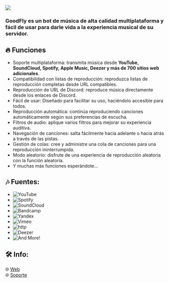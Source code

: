 <a href="https://www.youtube.com/watch?v=dQw4w9WgXcQ"><img src="https://user-images.githubusercontent.com/73097560/115834477-dbab4500-a447-11eb-908a-139a6edaec5c.gif"></a>
<h3 id="features"><b>GoodFly</b> es un bot de música de alta calidad multiplataforma y fácil de usar para darle vida a la experiencia musical de su servidor.</h3>

## 🔥 Funciones
- Soporte multiplataforma: transmita música desde <b>YouTube, SoundCloud, Spotify, Apple Music, Deezer y más de 700 sitios web adicionales</b>.
- Compatibilidad con listas de reproducción: reproduzca listas de reproducción completas desde URL compatibles.
- Reproducción de URL de Discord: reproduce música directamente desde los enlaces de Discord.
- Fácil de usar: Diseñado para facilitar su uso, haciéndolo accesible para todos.
- Reproducción automática: continúa reproduciendo canciones automáticamente según sus preferencias de escucha.
- Filtros de audio: aplique varios filtros para mejorar su experiencia auditiva.
- Navegación de canciones: salta fácilmente hacia adelante o hacia atrás a través de las pistas.
- Gestión de colas: cree y administre una cola de canciones para una reproducción ininterrumpida.
- Modo aleatorio: disfrute de una experiencia de reproducción aleatoria con la función aleatoria.
- Y muchas más funciones esperándote...
  
## 🎶 Fuentes:

-   ![YouTube](https://img.shields.io/badge/YouTube-FF0000?style=plastic&logo=youtube&logoColor=white)
-   ![Spotify](https://img.shields.io/badge/Spotify-1ED760?style=plastic&logo=spotify&logoColor=white)
-   ![SoundCloud](https://img.shields.io/badge/SoundCloud-FF3300?style=plastic&logo=soundcloud&logoColor=white)
-   ![Bandcamp](https://img.shields.io/badge/Bandcamp-629AA9?style=plastic&logo=bandcamp&logoColor=white)
-   ![Yandex](https://img.shields.io/badge/Yandex-f15637?style=plastic&logo=bandcamp&logoColor=white)
-   ![Vimeo](https://img.shields.io/badge/Vimeo-1AB7EA?style=plastic&logo=vimeo&logoColor=white)
-   ![http](https://img.shields.io/badge/http-FFA500?style=plastic&logo=http&logoColor=white)
-   ![Deezer](https://img.shields.io/badge/Deezer-FF0000?style=plastic&logo=deezer&logoColor=white)
-   ![And More!](https://img.shields.io/badge/And-More!-e130e7?style=plastic&logo=deezer&logoColor=white)

## 🛠️ Info:

🌐 [Web](https://goodflyapp.com/)
<br>
🌐 [Soporte](https://instagram.com/goodfly.ar)
